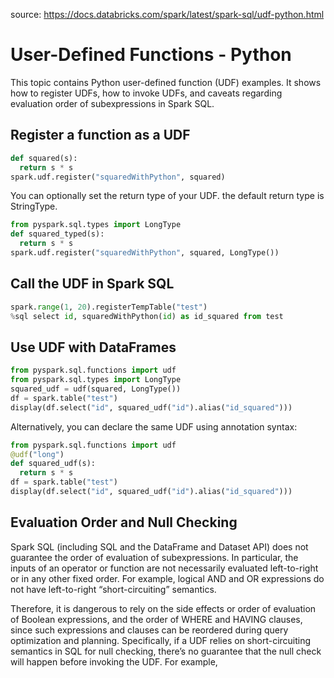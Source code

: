source: https://docs.databricks.com/spark/latest/spark-sql/udf-python.html
# User-Defined Functions - Python
This topic contains Python user-defined function (UDF) examples. It shows how to register UDFs, how to invoke UDFs, and caveats regarding evaluation order of subexpressions in Spark SQL.

## Register a function as a UDF
```python
def squared(s):
  return s * s
spark.udf.register("squaredWithPython", squared)
```
You can optionally set the return type of your UDF. the default return type is StringType.
```python
from pyspark.sql.types import LongType
def squared_typed(s):
  return s * s
spark.udf.register("squaredWithPython", squared, LongType())
```

## Call the UDF in Spark SQL
```python
spark.range(1, 20).registerTempTable("test")
%sql select id, squaredWithPython(id) as id_squared from test
```

## Use UDF with DataFrames
```python
from pyspark.sql.functions import udf
from pyspark.sql.types import LongType
squared_udf = udf(squared, LongType())
df = spark.table("test")
display(df.select("id", squared_udf("id").alias("id_squared")))
```

Alternatively, you can declare the same UDF using annotation syntax:
```python
from pyspark.sql.functions import udf
@udf("long")
def squared_udf(s):
  return s * s
df = spark.table("test")
display(df.select("id", squared_udf("id").alias("id_squared")))
```

## Evaluation Order and Null Checking
Spark SQL (including SQL and the DataFrame and Dataset API) does not guarantee the order of evaluation of subexpressions. In particular, the inputs of an operator or function are not necessarily evaluated left-to-right or in any other fixed order. For example, logical AND and OR expressions do not have left-to-right “short-circuiting” semantics.

Therefore, it is dangerous to rely on the side effects or order of evaluation of Boolean expressions, and the order of WHERE and HAVING clauses, since such expressions and clauses can be reordered during query optimization and planning. Specifically, if a UDF relies on short-circuiting semantics in SQL for null checking, there’s no guarantee that the null check will happen before invoking the UDF. For example,
